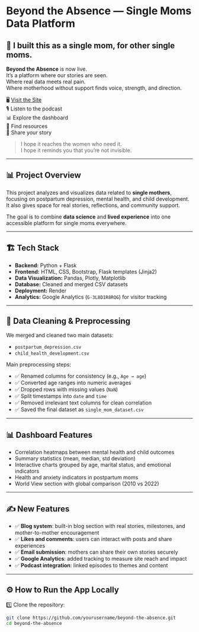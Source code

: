 # Beyond the Absence — Single Moms Data Platform

## 💜 I built this as a single mom, for other single moms.

**Beyond the Absence** is now live.  
It’s a platform where our stories are seen.  
Where real data meets real pain.  
Where motherhood without support finds voice, strength, and direction.

🖥️ [Visit the Site](https://beyond-the-absence.onrender.com)  
🎙️ Listen to the podcast  
📊 Explore the dashboard  
🤝 Find resources  
💬 Share your story

> I hope it reaches the women who need it.  
> I hope it reminds you that you’re not invisible.

---

## 📊 Project Overview

This project analyzes and visualizes data related to **single mothers**, focusing on postpartum depression, mental health, and child development.  
It also gives space for real stories, reflections, and community support.

The goal is to combine **data science** and **lived experience** into one accessible platform for single moms everywhere.

---

## 🏗️ Tech Stack

- **Backend:** Python + Flask  
- **Frontend:** HTML, CSS, Bootstrap, Flask templates (Jinja2)  
- **Data Visualization:** Pandas, Plotly, Matplotlib  
- **Database:** Cleaned and merged CSV datasets  
- **Deployment:** Render  
- **Analytics:** Google Analytics (`G-3L8D1R8RQG`) for visitor tracking

---

## 📂 Data Cleaning & Preprocessing

We merged and cleaned two main datasets:

- `postpartum_depression.csv`
- `child_health_development.csv`

Main preprocessing steps:

- ✅ Renamed columns for consistency (e.g., `Age → age`)
- ✅ Converted age ranges into numeric averages
- ✅ Dropped rows with missing values (`NaN`)
- ✅ Split timestamps into `date` and `time`
- ✅ Removed irrelevant text columns for clean correlation
- ✅ Saved the final dataset as `single_mom_dataset.csv`

---

## 📊 Dashboard Features

- Correlation heatmaps between mental health and child outcomes  
- Summary statistics (mean, median, std deviation)  
- Interactive charts grouped by age, marital status, and emotional indicators  
- Health and anxiety indicators in postpartum moms  
- World View section with global comparison (2010 vs 2022)

---

## ✍️ New Features

- ✅ **Blog system**: built-in blog section with real stories, milestones, and mother-to-mother encouragement  
- ✅ **Likes and comments**: users can interact with posts and share experiences  
- ✅ **Email submission**: mothers can share their own stories securely  
- ✅ **Google Analytics**: added tracking to measure site reach and impact  
- ✅ **Podcast integration**: linked episodes to themes and content

---

## ⚙️ How to Run the App Locally

1️⃣ Clone the repository:

```bash
git clone https://github.com/yourusername/beyond-the-absence.git
cd beyond-the-absence
